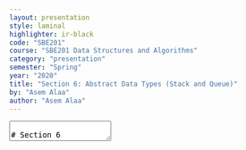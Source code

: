 ```yaml
---
layout: presentation
style: laminal
highlighter: ir-black
code: "SBE201"
course: "SBE201 Data Structures and Algorithms"
category: "presentation"
semester: "Spring"
year: "2020"
title: "Section 6: Abstract Data Types (Stack and Queue)"
by: "Asem Alaa"
author: "Asem Alaa"
---
```


<textarea id="source" markdown="1">

# Section 6

## Abstract Data Types: Stacks and Queues

##### Presentation by *{{ page.author }}*

{% include presentation-margins.html %}

---
## Stack

<img src="/gallery/Lifo_stack.png" style="width:400px">

- Abstract data type 
- **LIFO** (last in, first out)
- Defines a set of supported operations
- Many implementation options (e.g Array or Linked List)

???
**Stack** is an abstract data type which doesn't define the underlying structure itself. **Stack** only defines a set supported operations that we can we implement by different concrete data structures (such as arrays or linked lists). For either implementations, the following requirements should be satisfied in order to hava an ADT **Stack** (from [wikipedia](https://en.wikipedia.org/wiki/Stack_(abstract_data_type)))

---
## Stack

##### Essential Operations

- **push**
- **pop**

##### Non-Essential Operations

- **front**
- **empty**


???
- **push**: which adds an element to the collection 
- **pop**: which removes the most recently added element that was not yet removed 
- **front**: which returns the most recent element added to the stack that was not yet removed, without removing it from the stack.
- **empty**: returns whether the stack is empty, sometimes needed to check to avoid popping from empty stack.
---
### Stack Demo

[{StackArray}](https://www.cs.usfca.edu/~galles/visualization/StackArray.html)


### Stack Applications


* Algorithms
* Call stack (stack frame). See [{demo}](http://www.pythontutor.com/visualize.html#code=%23include%20%3Ciostream%3E%0A%0Astruct%20node%0A%7B%0A%20%20int%20data%3B%0A%20%20node%20*next%3B%0A%7D%3B%0A%0Anode%20*pushFront%28%20node%20*front,%20int%20data%20%29%0A%7B%0A%20%20%20%20return%20new%20node%7B%20data%20,%20front%20%7D%3B%0A%7D%0A%0Aint%20list_size%28%20node%20*front%20%29%0A%7B%0A%20%20if%28%20front%20%3D%3D%20nullptr%20%29%20return%200%3B%0A%20%20else%20return%201%20%2B%20list_size%28%20front-%3Enext%20%29%3B%0A%7D%0A%0Anode*%20make_some_list%28%29%0A%7B%0A%20%20node%20*front%20%3D%20nullptr%3B%0A%20%20front%20%3D%20pushFront%28%20front%20,%202%20%29%3B%0A%20%20front%20%3D%20pushFront%28%20front%20,%203%20%29%3B%0A%20%20front%20%3D%20pushFront%28%20front%20,%205%20%29%3B%0A%20%20front%20%3D%20pushFront%28%20front%20,%207%20%29%3B%0A%20%20return%20front%3B%0A%7D%0A%0A%0Avoid%20fun1%28node*%20front%29%0A%7B%0A%20%20if%28front%20%3D%3D%20nullptr%29%20return%3B%0A%20%20%0A%20%20fun1%28front-%3Enext%29%3B%0A%20%20std%3A%3Acout%20%3C%3C%20front-%3Edata%20%3C%3C%20%22%20%22%3B%0A%7D%0A%0Avoid%20fun2%28node*%20front%29%0A%7B%0A%20%20if%28front%20%3D%3D%20nullptr%29%20return%3B%0A%20%20%0A%20%20std%3A%3Acout%20%3C%3C%20front-%3Edata%20%3C%3C%20%22%20%22%3B%0A%20%20fun2%28front-%3Enext%29%3B%0A%7D%0A%0A%0Aint%20main%28%29%20%7B%0A%20%20auto%20list%20%3D%20make_some_list%28%29%3B%0A%20%20int%20size%20%3D%20list_size%28%20list%20%29%3B%0A%20%20std%3A%3Acout%20%3C%3C%20size%20%3C%3C%20%22%5Cn%22%3B%0A%20%0A%0A%20%20fun1%28%20list%20%29%3B%0A%20%20std%3A%3Acout%20%3C%3C%20%22%5Cn%22%3B%0A%20%20fun2%28%20list%20%29%3B%0A%20%0A%7D&cumulative=false&curInstr=90&heapPrimitives=nevernest&mode=display&origin=opt-frontend.js&py=cpp&rawInputLstJSON=%5B%5D&textReferences=false).


### Providing a Stack implementation

```c++
template< typename T >
class Stack
{
public:
    bool isEmpty() const  { /** logic **/}
    T front() const  { /** logic **/}
    void pop()  { /** logic **/}
    void push( T value ) { /** logic **/}
private:
// Implementation specifics go here.
};
```

---
### Hide Implementation Details From Client


.center[<img src="/2020/data-structures/media/interface.png" style="width:600px">]

- To comply with the definition.
- To avoid client abusing the ADT.

<div class="my-footer"><span>Image credits: <a href="https://www.robotmissions.org/learn/operatorinterface/part11/">robotmissions.org</a></span></div>

---
### Stack Implamentation (using Array)

- Problem: static array size must be know for the compiler.

```c++
template< typename T >
class Stack
{
public:
    bool isEmpty() const  {}
    T front() const  {}
    void pop() {}
    void push( T value ) {}
private:
    T data[1000];  // Like this
};
```

Issues:

1. Magic numbers need to be avoided.
2. Cannot make stacks with different capacities (**in the same program**)

---
### Stack Implamentation (using Array)

#### Solution 1 (C style)

```c++
#define MAX_SIZE 1000
template< typename T >
class Stack
{
public:
    bool isEmpty() const  {}
    T front() const  {}
    void pop() {}
    void push( T value ) {}
private:
    T data[MAX_SIZE]; 
};
```

1. .green[Solved magic numbers]
2. .red[Still inflexible]
3. .red[+++Compiler variables in the global scope]

---
### Stack Implamentation (using Array)

#### Solution 2 (C++ style)

```c++
template< typename T , int MAX_SIZE>
class Stack
{
public:
    bool isEmpty() const  {}
    T front() const  {}
    void pop() {}
    void push( T value ) {}
private:
    T data[MAX_SIZE]; 
};
```

* .green[`MAX_SIZE` constant is only seen inside the `Stack` template class.]
* .green[You can make different stacks with different capacities]

```c++
Stack< int , 2000 > s1; // stack of integers with maximum capacity 2000
Stack< double, 500> s2; // stack of doubles with maximum capacity of 500
```

---
### Stack Implamentation (using Array)

#### Solution 2 (C++ style) + Default Values

```c++
template< typename T , int MAX_SIZE = 1024>
class Stack
{
public:
    bool isEmpty() const  {}
    T front() const  {}
    void pop() {}
    void push( T value ) {}
private:
    T data[MAX_SIZE]; 
};
```

```c++
// stack of chars with maximum capacity 1024
Stack< char > s1; 
// stack of std::string with maximum capacity of 500
Stack< std::string, 500> s2; 
```

---
class: small
#### Final Implementation for Stack Array

```c++
template< typename T , int MAX_SIZE = 1000 >
class StackArray
{
public:
    bool isEmpty() const { return top == -1; }

    T front() const {
        if( isEmpty()) exit( 1 ); // Crash.
        return data[top];
    }

    void pop() {
        if( isEmpty()) exit( 1 ); // Crash.
        --top;
    }
    
    void push( T value ){
        if( isFull()) exit( 1 ); // Crash.
        data[ ++top ] = value;
    }
private:
    bool isFull() const { return top + 1 == MAX_SIZE; }
    T data[ MAX_SIZE ];
    int top = -1;
};
```

---
### Stack Implamentation (using Singly-LL)


#### Singly-linked list vs. doubly-linked list

* Stack pushes and pops **from the same side**
* **Option 1**: push and pop from the back side.
  * .green[$O(1)$ for doubly-ll], .red[while $O(n)$ for singly-ll]
* **Option 2**: push and pop from the front side.
  *  .green[$O(1)$ for both doubly-ll & singly-ll.]
* Singly-ll is more space efficient.
* Can provid $O(1)$ time for the stack operations.
* C++ STL has singly-ll via `std::forward_list`.


???

* **stack pushes and pops from the same side**: so if we need to implement stacks using a linked list:
  * **Option 1**: push and pop from the back side (both $O(1)$ for doubly-linked list, while $O(n)$ for the singly-linked list)
  * **Option 2**: push and pop from the front side (both $O(1)$ for both the doubly-linked list and the singly-linked list)
* So we would go for using singly-linked list since it is more space efficient, and can provid $O(1)$ time for the stack operations.
* C++ STL has an implementation for the singly-linked via `std::forward_list`.
---
class: small
#### Final Implementation for Stack SLL

```c++
#include <forward_list>
template< typename T >
class StackSLL
{
public:
    bool isEmpty() const{
        return data.empty();
    }

    T front() const{
        if( isEmpty()) exit( 1 ); // Crash.
        return data.front();
    }

    void pop(){
        if( isEmpty()) exit( 1 ); // Crash.
        data.pop_front();
    }
    void push( T value ){
        data.push_front( value );
    }
private:
    std::forward_list< T > data;
};
```

---
## Queue

<img src="/gallery/Data_Queue.svg" style="width:400">

- Abstract Data Type (ADT), 
- Many implementations (e.g arrays and linked lists)
- **Queue** behaviour == **FIFO** (first in, first out).

---
## Queue

### Essential Operations 

- **enqueue**: which adds an element to the collection end (back)
- **dequeue**: which removes the first element added (front) that was not yet removed.

### Non-Essential Operations

- **front**: which returns the earliest element added to the queue that was not yet removed.
- **empty**: returns whether the queue is empty or not, to avoid dequeueing from empty queue.

---
## Queue

### Queue Demo

- [{QueueArray}](https://www.cs.usfca.edu/~galles/visualization/QueueArray.html): implementation by **circular arrays**.

### Queue Applications

* Algorithms
* For network multiplayer games
* Realtime signal processing
* Multithreaded/Parallel Processing applications.

---
## Queue

### Providing a Queue implementation

```c++
template< typename T >
class Queue
{
public:
    bool isEmpty() const;
    T front() const;
    void dequeue();
    void enqueue( T value );
};
```

---
class: small
### Queue Implementation (using circular Array)

```c++
template< typename T , int MAX_SIZE = 1000 >
class QueueArray
{
public:
    bool isEmpty() const{ return front_ == rear_; }
    T front() const{
        if( isEmpty()) exit( 1 ); // Crash.
        return data_[front_];
    }
    void dequeue(){
        if( isEmpty()) exit( 1 ); // Crash.
        front_ = (front_ + 1) % MAX_SIZE;
    }
    void enqueue( T value ){
        if( isFull()) exit( 1 ); // Crash.
        data_[ rear_ ] = value;
        rear_ = (rear_+1) % MAX_SIZE;
    }
private:
    bool isFull() const{ return (rear_ + 1) % MAX_SIZE == front_; }

    T data_[ MAX_SIZE ];
    int front_ = 0;
    int rear_ = 0;
};
```

---
## Queue


### Queue Implementation (using Doubly-LL)

#### singly-linked list vs. doubly-linked list

* Queues enqueues and dequeues element **from different sides**.
* We either:
  * **push front and pop back** for the enq. & deq.
  * **push back and remove front** for the enq. and deq.
* Only doubly-ll list can afford fast modification from both sides.

---
class: small
### Queue Implementation (using Doubly-LL)

```c++
#include <list>
template< typename T >
class QueueDLL
{
public:
    bool isEmpty() const {
        return data_.empty();
    }
    T front() const
    {
        if( data_.empty()) exit( 1 ); // Crash.
        return data_.front();
    }
    void dequeue()
    {
        if( isEmpty()) exit( 1 ); // Crash.
        data_.pop_front();
    }
    void enqueue( T value ){
        data_.push_back( value );
    }
private:
    std::list< T > data_;
};
```

---
class: center, middle
## Read the Notes

Read the notes for more details and to download the source files.

.small.blue[[{sbme-tutorials.github.io/2020/data-structures/notes/week06_adt.html}](https://sbme-tutorials.github.io/2020/data-structures/notes/week06_adt.html)]

---
# Thank you

{% include presentation-margins.html %}


</textarea>